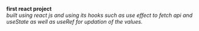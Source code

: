 **first react project**<br/>
*built using  react js and using its hooks such as use effect to fetch api and useState as well as useRef for updation of the values.*
